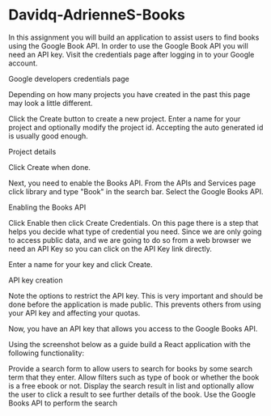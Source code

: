 # Davidq-AdrienneS-Books
In this assignment you will build an application to assist users to find books using the Google Book API. In order to use the Google Book API you will need an API key. Visit the credentials page after logging in to your Google account.

Google developers credentials page

Depending on how many projects you have created in the past this page may look a little different.

Click the Create button to create a new project. Enter a name for your project and optionally modify the project id. Accepting the auto generated id is usually good enough.

Project details

Click Create when done.

Next, you need to enable the Books API. From the APIs and Services page click library and type "Book" in the search bar. Select the Google Books API.

Enabling the Books API

Click Enable then click Create Credentials. On this page there is a step that helps you decide what type of credential you need. Since we are only going to access public data, and we are going to do so from a web browser we need an API Key so you can click on the API Key link directly.

Enter a name for your key and click Create.

API key creation

Note the options to restrict the API key. This is very important and should be done before the application is made public. This prevents others from using your API key and affecting your quotas.

Now, you have an API key that allows you access to the Google Books API.

Using the screenshot below as a guide build a React application with the following functionality:

Provide a search form to allow users to search for books by some search term that they enter.
Allow filters such as type of book or whether the book is a free ebook or not.
Display the search result in list and optionally allow the user to click a result to see further details of the book.
Use the Google Books API to perform the search
